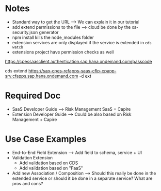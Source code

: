 
# Notes

* Standard way to get the URL --> We can explain it in our tutorial
* add extend permissions to the file --> cloud be done by the xs-security.json generator
* npm install kills the node_modules folder
* extension services are only displayed if the service is extended in `cds watch`
* extensions project have permission checks as well

https://cpessaasclient.authentication.sap.hana.ondemand.com/passcode

cds extend https://sap-cpes-refapps-saas-cflp-cpapp-srv.cfapps.sap.hana.ondemand.com -d ext

# Required Doc

* SaaS Developer Guide --> Risk Management SaaS + Capire
* Extension Developer Guide --> Could be also based on Risk Management + Capire

# Use Case Examples

* End-to-End Field Extension --> Add field to schema, service + UI
* Validation Extension
  * Add validation based on CDS
  * Add validation based on "FaaS"
* Add new Association / Composition --> Should this really be done in the extended service or should it be done in a separate service? What are pros and cons?